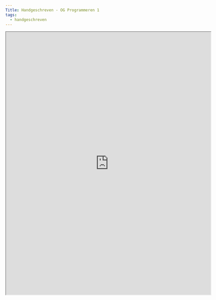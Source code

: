 ```yaml
---
Title: Handgeschreven - OG Programmeren 1
tags:
  - handgeschreven
---
```


<iframe src="https://drive.google.com/file/d/1IkovM-kFSK1DWDjxXpvm77lV0nL_pBTE/view?usp=drive_link" width="640" height="820"></iframe>
